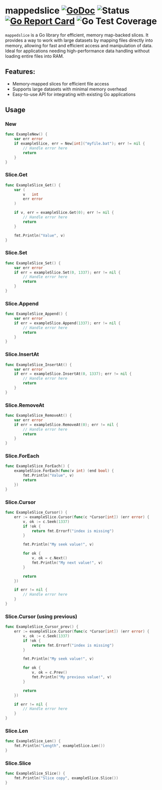 # mappedslice [![GoDoc](https://godoc.org/github.com/itsmontoya/mappedslice?status.svg)](https://godoc.org/github.com/itsmontoya/mappedslice) ![Status](https://img.shields.io/badge/status-beta-yellow.svg) [![Go Report Card](https://goreportcard.com/badge/github.com/itsmontoya/mappedslice)](https://goreportcard.com/report/github.com/itsmontoya/mappedslice) ![Go Test Coverage](https://img.shields.io/badge/coverage-86%25-brightgreen)
`mappedslice` is a Go library for efficient, memory map-backed slices. It provides a way to work with large datasets by mapping files directly into memory, allowing for fast and efficient access and manipulation of data. Ideal for applications needing high-performance data handling without loading entire files into RAM.

## Features:
- Memory-mapped slices for efficient file access
- Supports large datasets with minimal memory overhead
- Easy-to-use API for integrating with existing Go applications

## Usage

### New
```go
func ExampleNew() {
	var err error
	if exampleSlice, err = New[int]("myfile.bat"); err != nil {
		// Handle error here
		return
	}
}
```

### Slice.Get
```go
func ExampleSlice_Get() {
	var (
		v   int
		err error
	)

	if v, err = exampleSlice.Get(0); err != nil {
		// Handle error here
		return
	}

	fmt.Println("Value", v)
}
```

### Slice.Set
```go
func ExampleSlice_Set() {
	var err error
	if err = exampleSlice.Set(0, 1337); err != nil {
		// Handle error here
		return
	}
}
```

### Slice.Append
```go
func ExampleSlice_Append() {
	var err error
	if err = exampleSlice.Append(1337); err != nil {
		// Handle error here
		return
	}
}
```

### Slice.InsertAt
```go
func ExampleSlice_InsertAt() {
	var err error
	if err = exampleSlice.InsertAt(0, 1337); err != nil {
		// Handle error here
		return
	}
}
```

### Slice.RemoveAt
```go
func ExampleSlice_RemoveAt() {
	var err error
	if err = exampleSlice.RemoveAt(0); err != nil {
		// Handle error here
		return
	}
}
```

### Slice.ForEach
```go
func ExampleSlice_ForEach() {
	exampleSlice.ForEach(func(v int) (end bool) {
		fmt.Println("Value", v)
		return
	})
}
```

### Slice.Cursor
```go
func ExampleSlice_Cursor() {
	err := exampleSlice.Cursor(func(c *Cursor[int]) (err error) {
		v, ok := c.Seek(1337)
		if !ok {
			return fmt.Errorf("index is missing")
		}

		fmt.Println("My seek value!", v)

		for ok {
			v, ok = c.Next()
			fmt.Println("My next value!", v)
		}

		return
	})

	if err != nil {
		// Handle error here
	}
}
```

### Slice.Cursor (using previous)
```go
func ExampleSlice_Cursor_prev() {
	err := exampleSlice.Cursor(func(c *Cursor[int]) (err error) {
		v, ok := c.Seek(1337)
		if !ok {
			return fmt.Errorf("index is missing")
		}

		fmt.Println("My seek value!", v)

		for ok {
			v, ok = c.Prev()
			fmt.Println("My previous value!", v)
		}

		return
	})

	if err != nil {
		// Handle error here
	}
}
```

### Slice.Len
```go
func ExampleSlice_Len() {
	fmt.Println("Length", exampleSlice.Len())
}
```

### Slice.Slice
```go
func ExampleSlice_Slice() {
	fmt.Println("Slice copy", exampleSlice.Slice())
}
```